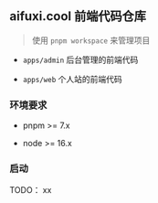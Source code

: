 ## aifuxi.cool 前端代码仓库

> 使用 `pnpm workspace` 来管理项目

- `apps/admin` 后台管理的前端代码

- `apps/web` 个人站的前端代码

### 环境要求

- pnpm >= 7.x

- node >= 16.x

### 启动

TODO： xx
